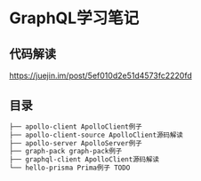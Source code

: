 # GraphQL学习笔记

## 代码解读
https://juejin.im/post/5ef010d2e51d4573fc2220fd

## 目录

```bash
├── apollo-client ApolloClient例子
├── apollo-client-source ApolloClient源码解读
├── apollo-server ApolloServer例子
├── graph-pack graph-pack例子
├── graphql-client ApolloClient源码解读
└── hello-prisma Prima例子 TODO
```

